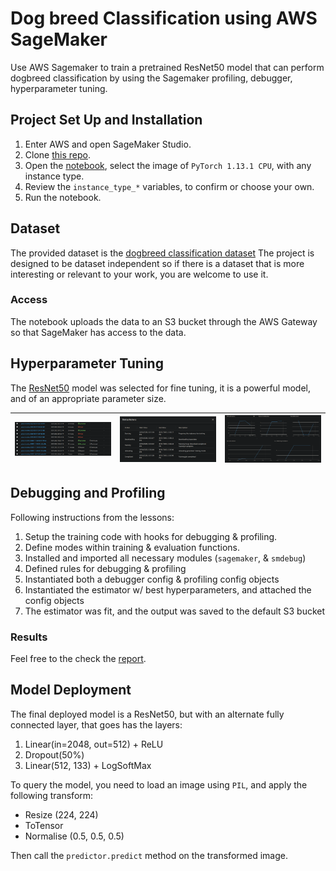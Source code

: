 <!-- # Image Classification using AWS SageMaker -->
# Dog breed Classification using AWS SageMaker

<!-- Use AWS Sagemaker to train a pretrained model that can perform image classification by using the Sagemaker profiling, debugger, hyperparameter tuning and other good ML engineering practices. This can be done on either the provided dog breed classication data set or one of your choice. -->
Use AWS Sagemaker to train a pretrained ResNet50 model that can perform dogbreed
classification by using the Sagemaker profiling, debugger, hyperparameter tuning.

## Project Set Up and Installation
<!-- Enter AWS through the gateway in the course and open SageMaker Studio. 
Download the starter files.
Download/Make the dataset available.  -->
1. Enter AWS and open SageMaker Studio.
1. Clone [this repo](https://github.com/HossamKhir/CD0387-deep-learning-topics-within-computer-vision-nlp-project-starter.git).
1. Open the [notebook](./train_and_deploy.ipynb), select the image of
   `PyTorch 1.13.1 CPU`, with any instance type.
1. Review the `instance_type_*` variables, to confirm or choose your own.
1. Run the notebook.

## Dataset
<!-- The provided dataset is the dogbreed classification dataset which can be found in the classroom.
The project is designed to be dataset independent so if there is a dataset that is more interesting or relevant to your work, you are welcome to use it to complete the project. -->
The provided dataset is the
[dogbreed classification dataset](https://s3-us-west-1.amazonaws.com/udacity-aind/dog-project/dogImages.zip)
The project is designed to be dataset independent so if there is a dataset that
is more interesting or relevant to your work, you are welcome to use it.

### Access
<!-- Upload the data to an S3 bucket through the AWS Gateway so that SageMaker has access to the data.  -->
The notebook uploads the data to an S3 bucket through the AWS Gateway so that
SageMaker has access to the data.

## Hyperparameter Tuning
<!-- What kind of model did you choose for this experiment and why? Give an overview of the types of parameters and their ranges used for the hyperparameter search

Remember that your README should:
- Include a screenshot of completed training jobs
- Logs metrics during the training process
- Tune at least two hyperparameters
- Retrieve the best best hyperparameters from all your training jobs -->
The [ResNet50](https://pytorch.org/vision/main/models/generated/torchvision.models.resnet50.html)
model was selected for fine tuning, it is a powerful model, and of an
appropriate parameter size.

| ![tj1](shots/training-jobs-1.png) | ![tj2](shots/training-jobs-2.png) | ![tj3](shots/training-jobs-3.png) |
|:----------------------------------|:---------------------------------:|----------------------------------:|

## Debugging and Profiling
<!-- **TODO**: Give an overview of how you performed model debugging and profiling in Sagemaker -->
Following instructions from the lessons:

1. Setup the training code with hooks for debugging & profiling.
1. Define modes within training & evaluation functions.
1. Installed and imported all necessary modules (`sagemaker`, & `smdebug`)
1. Defined rules for debugging & profiling
1. Instantiated both a debugger config & profiling config objects
1. Instantiated the estimator w/ best hyperparameters, and attached the config
   objects
1. The estimator was fit, and the output was saved to the default S3 bucket

### Results
<!-- **TODO**: What are the results/insights did you get by profiling/debugging your model?

**TODO** Remember to provide the profiler html/pdf file in your submission. -->
Feel free to the check the [report](profiler-report.html).

## Model Deployment

<!-- **TODO**: Give an overview of the deployed model and instructions on how to query the endpoint with a sample input.

**TODO** Remember to provide a screenshot of the deployed active endpoint in Sagemaker. -->
The final deployed model is a ResNet50, but with an alternate fully connected
layer, that goes has the layers:

1. Linear(in=$2048$, out=$512$) + ReLU
2. Dropout($50\%$)
3. Linear($512$, $133$) + LogSoftMax

To query the model, you need to load an image using `PIL`, and apply the
following transform:

- Resize ($224$, $224$)
- ToTensor
- Normalise ($0.5$, $0.5$, $0.5$)

Then call the `predictor.predict` method on the transformed image.

<!-- ## Standout Suggestions

**TODO (Optional):** This is where you can provide information about any standout suggestions that you have attempted. -->
